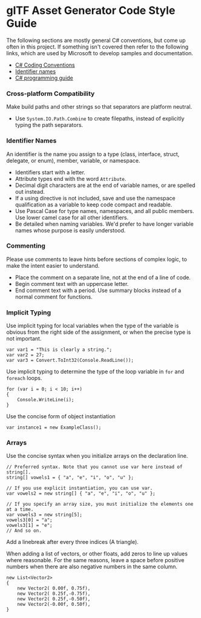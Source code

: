 # glTF Asset Generator Code Style Guide

The following sections are mostly general C# conventions, but come up often in this project. If something isn't covered then refer to the following links, which are used by Microsoft to develop samples and documentation.
+ [C# Coding Conventions](https://docs.microsoft.com/en-us/dotnet/csharp/programming-guide/inside-a-program/coding-conventions)
+ [Identifier names](https://docs.microsoft.com/en-us/dotnet/csharp/programming-guide/inside-a-program/identifier-names)
+ [C# programming guide](https://docs.microsoft.com/en-us/dotnet/csharp/programming-guide/index)

### Cross-platform Compatibility
Make build paths and other strings so that separators are platform neutral.
+ Use `System.IO.Path.Combine` to create filepaths, instead of explicitly typing the path separators.

### Identifier Names
An identifier is the name you assign to a type (class, interface, struct, delegate, or enum), member, variable, or namespace.
+ Identifiers start with a letter.
+ Attribute types end with the word `Attribute`.
+ Decimal digit characters are at the end of variable names, or are spelled out instead.
+ If a using directive is not included, save and use the namespace qualification as a variable to keep code compact and readable.
+ Use Pascal Case for type names, namespaces, and all public members. Use lower camel case for all other identifiers.
+ Be detailed when naming variables. We'd prefer to have longer variable names whose purpose is easily understood.

### Commenting
Please use comments to leave hints before sections of complex logic, to make the intent easier to understand.
+ Place the comment on a separate line, not at the end of a line of code.
+ Begin comment text with an uppercase letter.
+ End comment text with a period.
Use summary blocks instead of a normal comment for functions.

### Implicit Typing
Use implicit typing for local variables when the type of the variable is obvious from the right side of the assignment, or when the precise type is not important.
```
var var1 = "This is clearly a string.";
var var2 = 27;
var var3 = Convert.ToInt32(Console.ReadLine());
```
Use implicit typing to determine the type of the loop variable in `for` and `foreach` loops.
```
for (var i = 0; i < 10; i++)
{
    Console.WriteLine(i);
}
```
Use the concise form of object instantiation
```
var instance1 = new ExampleClass();
```

### Arrays
Use the concise syntax when you initialize arrays on the declaration line.
```
// Preferred syntax. Note that you cannot use var here instead of string[].
string[] vowels1 = { "a", "e", "i", "o", "u" };

// If you use explicit instantiation, you can use var.
var vowels2 = new string[] { "a", "e", "i", "o", "u" };

// If you specify an array size, you must initialize the elements one at a time.
var vowels3 = new string[5];
vowels3[0] = "a";
vowels3[1] = "e";
// And so on.
```

Add a linebreak after every three indices (A triangle).

When adding a list of vectors, or other floats, add zeros to line up values where reasonable. 
For the same reasons, leave a space before positive numbers when there are also negative numbers in the same column.
```
new List<Vector2>
{
    new Vector2( 0.00f, 0.75f),
    new Vector2( 0.25f,-0.75f),
    new Vector2( 0.25f,-0.50f),
    new Vector2(-0.00f, 0.50f),
}
```
